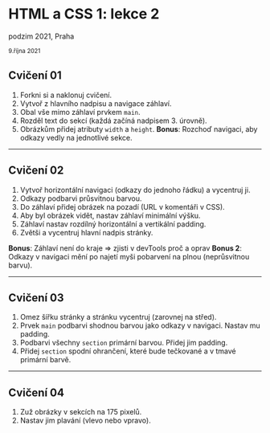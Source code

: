 # HTML a CSS 1: lekce 2

podzim 2021, Praha

<small>9.října 2021</small>

## Cvičení 01

1. Forkni si a naklonuj cvičení.
1. Vytvoř z hlavního nadpisu a navigace záhlaví.
1. Obal vše mimo záhlaví prvkem `main`.
1. Rozděl text do sekcí (každá začíná nadpisem 3. úrovně).
1. Obrázkům přidej atributy `width` a `height`.
**Bonus**: Rozchoď navigaci, aby odkazy vedly na jednotlivé sekce.

---

## Cvičení 02

1. Vytvoř horizontální navigaci (odkazy do jednoho řádku) a vycentruj ji.
1. Odkazy podbarvi průsvitnou barvou.
1. Do záhlaví přidej obrázek na pozadí (URL v komentáři v CSS).
1. Aby byl obrázek vidět, nastav záhlaví minimální výšku.
1. Záhlaví nastav rozdílný horizontální a vertikální padding.
1. Zvětši a vycentruj hlavní nadpis stránky.

**Bonus**: Záhlaví není do kraje => zjisti v devTools proč a oprav
**Bonus 2**: Odkazy v navigaci mění po najetí myši pobarvení na plnou (neprůsvitnou barvu).

---

## Cvičení 03

1. Omez šířku stránky a stránku vycentruj (zarovnej na střed).
1. Prvek `main` podbarvi shodnou barvou jako odkazy v navigaci. Nastav mu padding.
1. Podbarvi všechny `section` primární barvou. Přidej jim padding.
1. Přidej `section` spodní ohrančení, které bude tečkované a v tmavé primární barvě.

---

## Cvičení 04

1. Zuž obrázky v sekcích na 175 pixelů.
1. Nastav jim plavání (vlevo nebo vpravo).


